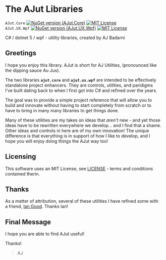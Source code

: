 # The AJut Libraries
`AJut.Core`
[![NuGet version (AJut.Core)](https://img.shields.io/nuget/v/AJut.Core.svg?style=flat-square)](https://www.nuget.org/packages/AJut.Core/)
[![MIT License](https://img.shields.io/badge/license-MIT-green.svg?style=flat-square)](/LICENSE)\
`AJut.UX.Wpf`
[![NuGet version (AJut.UX.Wpf)](https://img.shields.io/nuget/v/AJut.UX.Wpf.svg?style=flat-square)](https://www.nuget.org/packages/AJut.UX.Wpf/)
[![MIT License](https://img.shields.io/badge/license-MIT-green.svg?style=flat-square)](/LICENSE)

C# / dotnet 5 / wpf - utility libraries, created by AJ Badarni

## Greetings
I hope you enjoy this library. AJut is short for AJ Utilities, (pronounced like the dipping sauce Au Jus).

The two libraries **`ajut.core`** and **`ajut.ux.wpf`** are intended to be effectively standalone project enhancers. They are controls, utilities, and paridigms I've built dating back to when I first got into C# and refined over the years.

The goal was to provide a simple project reference that will allow you to build and innovate without having to start completely from scratch or to have to bring in many many libraries to get things done.

Many of these utilities are my takes on ideas that *aren't* new - and yet those ideas have to be rewritten everywhere we develop... and I find that a shame. Other ideas and controls in here are of my own innovation! The unique difference is that everything is in support of how I like to develop, and I hope you will enjoy doing things the AJut way too!

## Licensing
This software uses an MIT License, see [LICENSE](/LICENSE) - terms and conditions contained therin.

## Thanks
As a matter of attribution, several of these utilities I have refined some with a friend, [Ian Good](https://github.com/IGood). Thanks Ian!

## Final Message
I hope you are able to find AJut useful!

Thanks!
> AJ